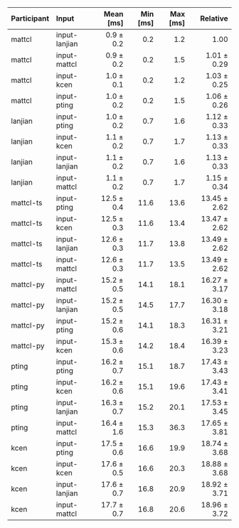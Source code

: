 | Participant | Input | Mean [ms] | Min [ms] | Max [ms] | Relative |
|:---|:---|---:|---:|---:|---:|
| mattcl | input-lanjian | 0.9 ± 0.2 | 0.2 | 1.2 | 1.00 |
| mattcl | input-mattcl | 0.9 ± 0.2 | 0.2 | 1.5 | 1.01 ± 0.29 |
| mattcl | input-kcen | 1.0 ± 0.1 | 0.2 | 1.2 | 1.03 ± 0.25 |
| mattcl | input-pting | 1.0 ± 0.2 | 0.2 | 1.5 | 1.06 ± 0.26 |
| lanjian | input-pting | 1.0 ± 0.2 | 0.7 | 1.6 | 1.12 ± 0.33 |
| lanjian | input-kcen | 1.1 ± 0.2 | 0.7 | 1.7 | 1.13 ± 0.33 |
| lanjian | input-lanjian | 1.1 ± 0.2 | 0.7 | 1.6 | 1.13 ± 0.33 |
| lanjian | input-mattcl | 1.1 ± 0.2 | 0.7 | 1.7 | 1.15 ± 0.34 |
| mattcl-ts | input-pting | 12.5 ± 0.4 | 11.6 | 13.6 | 13.45 ± 2.62 |
| mattcl-ts | input-kcen | 12.5 ± 0.3 | 11.6 | 13.4 | 13.47 ± 2.62 |
| mattcl-ts | input-lanjian | 12.6 ± 0.3 | 11.7 | 13.8 | 13.49 ± 2.62 |
| mattcl-ts | input-mattcl | 12.6 ± 0.3 | 11.7 | 13.5 | 13.49 ± 2.62 |
| mattcl-py | input-mattcl | 15.2 ± 0.5 | 14.1 | 18.1 | 16.27 ± 3.17 |
| mattcl-py | input-lanjian | 15.2 ± 0.5 | 14.5 | 17.7 | 16.30 ± 3.18 |
| mattcl-py | input-pting | 15.2 ± 0.6 | 14.1 | 18.3 | 16.31 ± 3.21 |
| mattcl-py | input-kcen | 15.3 ± 0.6 | 14.2 | 18.4 | 16.39 ± 3.23 |
| pting | input-pting | 16.2 ± 0.7 | 15.1 | 18.7 | 17.43 ± 3.43 |
| pting | input-kcen | 16.2 ± 0.6 | 15.1 | 19.6 | 17.43 ± 3.41 |
| pting | input-lanjian | 16.3 ± 0.7 | 15.2 | 20.1 | 17.53 ± 3.45 |
| pting | input-mattcl | 16.4 ± 1.6 | 15.3 | 36.3 | 17.65 ± 3.81 |
| kcen | input-pting | 17.5 ± 0.6 | 16.6 | 19.9 | 18.74 ± 3.68 |
| kcen | input-kcen | 17.6 ± 0.5 | 16.6 | 20.3 | 18.88 ± 3.68 |
| kcen | input-lanjian | 17.6 ± 0.7 | 16.8 | 20.9 | 18.92 ± 3.71 |
| kcen | input-mattcl | 17.7 ± 0.7 | 16.8 | 20.6 | 18.96 ± 3.72 |
